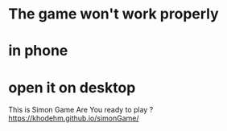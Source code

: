# The game won't work properly
# in phone
# open it on desktop
This is Simon Game 
Are You ready to play ?
 https://khodehm.github.io/simonGame/
 
